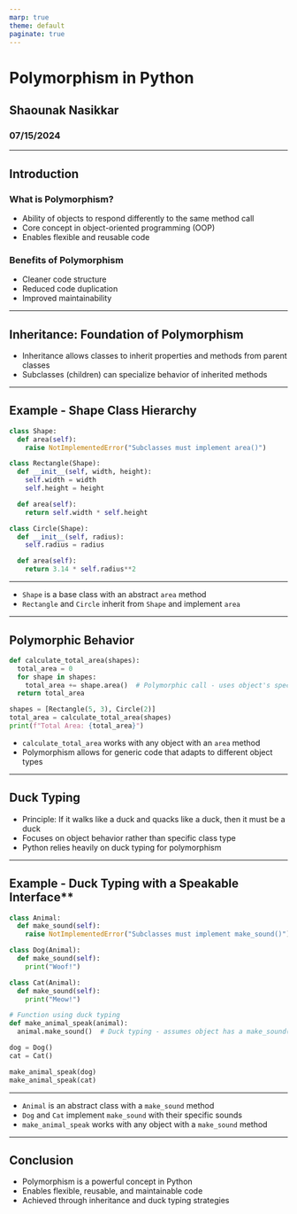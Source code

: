 ```yaml
---
marp: true
theme: default
paginate: true
---
```


# Polymorphism in Python
## Shaounak Nasikkar
### 07/15/2024

---

## Introduction

### What is Polymorphism?
  * Ability of objects to respond differently to the same method call
  * Core concept in object-oriented programming (OOP)
  * Enables flexible and reusable code

### Benefits of Polymorphism
  * Cleaner code structure
  * Reduced code duplication
  * Improved maintainability

---

## Inheritance: Foundation of Polymorphism

* Inheritance allows classes to inherit properties and methods from parent classes
* Subclasses (children) can specialize behavior of inherited methods

---

## Example - Shape Class Hierarchy

```python
class Shape:
  def area(self):
    raise NotImplementedError("Subclasses must implement area()")

class Rectangle(Shape):
  def __init__(self, width, height):
    self.width = width
    self.height = height

  def area(self):
    return self.width * self.height

class Circle(Shape):
  def __init__(self, radius):
    self.radius = radius

  def area(self):
    return 3.14 * self.radius**2
```

---

* `Shape` is a base class with an abstract `area` method
* `Rectangle` and `Circle` inherit from `Shape` and implement `area`

---

## Polymorphic Behavior

```python
def calculate_total_area(shapes):
  total_area = 0
  for shape in shapes:
    total_area += shape.area()  # Polymorphic call - uses object's specific area()
  return total_area

shapes = [Rectangle(5, 3), Circle(2)]
total_area = calculate_total_area(shapes)
print(f"Total Area: {total_area}")
```

* `calculate_total_area` works with any object with an `area` method
* Polymorphism allows for generic code that adapts to different object types

---

## Duck Typing

* Principle: If it walks like a duck and quacks like a duck, then it must be a duck
* Focuses on object behavior rather than specific class type
* Python relies heavily on duck typing for polymorphism

---

## Example - Duck Typing with a Speakable Interface**

```python
class Animal:
  def make_sound(self):
    raise NotImplementedError("Subclasses must implement make_sound()")

class Dog(Animal):
  def make_sound(self):
    print("Woof!")

class Cat(Animal):
  def make_sound(self):
    print("Meow!")

# Function using duck typing
def make_animal_speak(animal):
  animal.make_sound()  # Duck typing - assumes object has a make_sound() method

dog = Dog()
cat = Cat()

make_animal_speak(dog)
make_animal_speak(cat)
```

---

* `Animal` is an abstract class with a `make_sound` method
* `Dog` and `Cat` implement `make_sound` with their specific sounds
* `make_animal_speak` works with any object with a `make_sound` method

---

## Conclusion

* Polymorphism is a powerful concept in Python
* Enables flexible, reusable, and maintainable code
* Achieved through inheritance and duck typing strategies